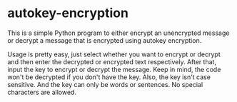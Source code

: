 # autokey-encryption
This is a simple Python program to either encrypt an unencrypted message or decrypt a message that is encrypted using autokey encryption.

Usage is pretty easy, just select whether you want to encrypt or decrypt and then enter the decrypted or encrypted text respectively. After that, input the key to encrypt or decrypt the message. Keep in mind, the code won't be decrypted if you don't have the key. Also, the key isn't case sensitive. And the key can only be words or sentences. No special characters are allowed.
